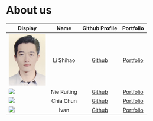 # About us

Display | Name | Github Profile | Portfolio 
--------|:----:|:--------------:|:---------:
<img src="pic/lsh_26KB.jpeg" width="100"> | Li Shihao | [Github](https://github.com/l-shihao/) | [Portfolio](team/l-shihao.md)
![](https://via.placeholder.com/100.png?text=Photo) | Nie Ruiting | [Github](https://github.com/Ruiting1/) | [Portfolio](team/ruiting1.md)
![](https://via.placeholder.com/100.png?text=Photo) | Chia Chun | [Github](https://github.com/) | [Portfolio](docs/team/johndoe.md)
![](https://via.placeholder.com/100.png?text=Photo) | Ivan | [Github](https://github.com/) | [Portfolio](docs/team/johndoe.md)

